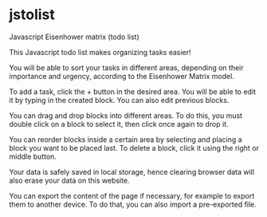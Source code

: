 # jstolist
Javascript Eisenhower matrix (todo list)

This Javascript todo list makes organizing tasks easier!

You will be able to sort your tasks in different areas, depending on their importance and urgency, according to the Eisenhower Matrix model.

To add a task, click the + button in the desired area. You will be able to edit it by typing in the created block. You can also edit previous blocks.

You can drag and drop blocks into different areas. To do this, you must double click on a block to select it, then click once again to drop it.

You can reorder blocks inside a certain area by selecting and placing a block you want to be placed last. To delete a block, click it using the right or middle button.

Your data is safely saved in local storage, hence clearing browser data will also erase your data on this website.

You can export the content of the page if necessary, for example to export them to another device. To do that, you can also import a pre-exported file.
